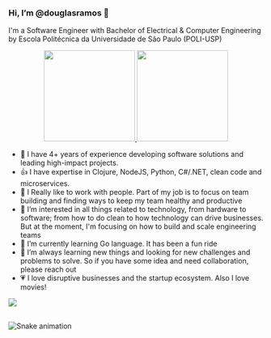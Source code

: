 ### Hi, I’m @douglasramos 👋
I'm a Software Engineer with Bachelor of Electrical & Computer Engineering by Escola Politécnica da Universidade de São Paulo (POLI-USP)

<div align="center">
  <a href="https://github.com/douglasramos">
  <img height="180em" src="https://github-readme-stats.vercel.app/api?username=douglasramos&show_icons=true&theme=dracula&include_all_commits=true&count_private=true"/>
  <img height="180em" src="https://github-readme-stats.vercel.app/api/top-langs/?username=douglasramos&layout=compact&langs_count=7&theme=dracula"/>
  <a/>
</div>

<ul>
  <li>💎 I have 4+ years of experience developing software solutions and leading high-impact projects.</li>
  <li>👍 I have expertise in Clojure, NodeJS, Python, C#/.NET, clean code and microservices. </li>
  <li>🤝 I Really like to work with people. Part of my job is to focus on team building and finding ways to keep my team healthy and productive</li>
  <li>👀 I’m interested in all things related to technology, from hardware to software; from how to do clean to how technology can drive businesses. But at the moment, I'm focusing on how to build and scale engineering teams </li>
  <li>🌱 I’m currently learning Go language. It has been a fun ride</li>
  <li>💞️ I’m always learning new things and looking for new challenges and problems to solve. So if you have some idea and need collaboration, please reach out</li>
  <li>💗 I love disruptive businesses and the startup ecosystem. Also I love movies!</li>
</ul>
  
<!--<div style="display: inline_block"><br>
    <img align="center" alt="Lucas-C" height="30" width="40" src="https://raw.githubusercontent.com/devicons/devicon/master/icons/c/c-original.svg">
    <img align="center" alt="Lucas-Java" height="30" width="40" src="https://raw.githubusercontent.com/devicons/devicon/master/icons/java/java-original.svg">
    <img align="center" alt="Lucas-Csharp" height="30" width="40" src="https://raw.githubusercontent.com/devicons/devicon/master/icons/csharp/csharporiginal.svg">
    <img align="center" alt="Lucas-Unity" height="30" width="40" src="https://raw.githubusercontent.com/devicons/devicon/master/icons/unity/unity-original.svg">
    <img align="center" alt="Lucas-Figma" height="30" width="40" src="https://raw.githubusercontent.com/devicons/devicon/master/icons/figma/figma-original.svg">
</div> -->
  
<div><a href="https://www.linkedin.com/in/dcramos/" target="_blank"><img src="https://img.shields.io/badge/-LinkedIn-%230077B5?style=for-the-badge&logo=linkedin&logoColor=white" target="_blank"></a></div>
  
##
  
![Snake animation](https://github.com/douglasramos/douglasramos/blob/output/github-contribution-grid-snake.svg)


